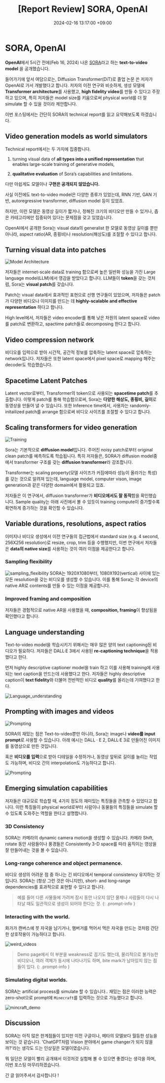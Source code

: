 ﻿---
title: "[Report Review] SORA, OpenAI"
description: OpenAI의 SORA 발표 이후, 간단히 공부한 내용입니다.
toc: true
comments: true
pin : true
# layout: default
date: 2024-02-16 13:17:00 +09:00
categories: [Deep Learning, Generative Model]
tags: [generative model, computer vison, sora]     # TAG names should always be lowercase
image: posts/SORA/Thumbnail.png
alt : Demo Image
---


# SORA, OpenAI


**OpenAI**에서 5시간 전에(Feb 16, 2024) 나온 [SORA](https://openai.com/index/sora/)라고 하는 **text-to-video model** 을 공개했습니다.


들어가기에 앞서 여담으로는, Diffusion Transformer(DiT)로 졸업 논문 쓴 저자가 OpenAI로 가서 개발했다고 합니다.
저자의 이전 연구와 비슷하게, 생성 모델에 **Transformer architecture**를 사용했고, **high fidelity video**를 만들 수 있다고 주장하고 있으며,  특히 저자들은 model size를 키움으로써 physical world를 더 잘 simulate 할 수 있을 것이라 제안합니다.

이번 포스팅에서는 간단히 SORA의 technical report를 읽고 요약해보도록 하겠습니다.

## Video generation models as world simulators

Technical report에서는 두 가지에 집중합니다.

1. turning visual data of **all types into a unified representation** that enables large-scale training of generative models,

2.  **qualitative evaluation** of Sora’s capabilities and limitations.

다만 아쉽게도 모델이나 **구현은 공개되지 않았습니다.**

사실 이전에도 text-to-video model은 다양한 종류가 있었는데, RNN 기반, GAN 기반, autoregressive transformer, diffusion model 등이 있었죠.

하지만, 이런 모델은 동영상 길이가 짧거나, 정해진 크기의 비디오만 만들 수 있거나, 좁은 카테고리에만 집중되어 있다는 문제점을 갖고 있었습니다.

OpenAI에서 공개한 Sora는 visual data의 generalist 한 모델로 동영상 길이를 뿐만 아니라, aspect ratio(AR, 종횡비)나 resolution(해상도)를 조절할 수 있다고 합니다.


##  Turning visual data into patches

![Model Architecture](posts/SORA/model_architecture.png)

저자들은 internet-scale data로 training 함으로써 높은 일반화 성능을 가진 Large language model(LLM)에서 영감을 받았다고 합니다. LLM들이 **token**을 갖는 것처럼, Sora는 **visual patch**를 갖습니다. 

Patch는 visual data에서 효과적인 표현으로 선행 연구들이 있었으며, 저자들은 patch가 다양한 비디오나 이미지를 만드는 데 **highly-scalable and effective representation** 하다고 합니다.

High level에서, 저자들은 video encoder를 통해 낮은 차원의 latent space로 video를 patch로 변환하고, spactime patch들로 decomposing 한다고 합니다.

## Video compression network

비디오를 입력으로 받아 시간적, 공간적 정보를 압축하는 latent space로 압축하는 network입니다.
저자들은 또한 latent space에서 pixel space로 mapping 해주는 decoder도 학습했습니다.

## Spacetime Latent Patches

Latent vector로부터, Transformer의 token으로 사용되는 **spacetime patch**를 추출합니다. 이렇게 patch를 통해 학습함으로써, Sora는 **다양한 해상도, 종횡비, 길이**로 동영상을 만들어 낼 수 있습니다. 
또한 Inference time에서, 사용자는 randomly-initailized patch를 arrange 함으로써 비디오 사이즈를 조절할 수 있다고 합니다.

## Scaling transformers for video generation

![Training](posts/SORA/training_example.png)

Sora는 기본적으로 **diffusion model**입니다. 주어진 noisy patch로부터 original clean patch를 예측하도록 학습됩니다. 
특히 저자들은, SORA가 diffusion model중에서 transformer 구조를 갖는 **diffusion transformer**라 강조합니다. 

Transformer는 scaling property(모델 사이즈가 커짐에따라 성능이 올라가는 특성)를 갖는 것으로 알려져 있는데, language model, computer vison, image generation과 같은 다양한 domain에서 활용되고 있죠.

저자들은 이 연구에서, diffusion transformer가 **비디오에서도 잘 동작**함을 확인했습니다. Sample quality는 아래 사진에서 볼 수 있듯이 training compute이 증가할수록 확연하게 증가하는 것을 확인할 수 있습니다.

## Variable durations, resolutions, aspect ratios

이미지나 비디오 생성에서 이전 연구들의 접근법에서 standard size (e.g. 4 second, 256X256 resolution)로 resize, crop, trim 등을 수행했지만, 이번 연구에서 저자들은 **data의 native size**를 사용하는 것이 여러 이점을 제공한다고 합니다.

### Sampling flexibility
![sampling_flexibility](posts/SORA/sampling_flexibility.png)
SORA는 1920X1080부터, 1080X192(vertical) 사이에 있는 모든 resolution을 갖는 비디오를 생성할 수 있습니다. 이를 통해 Sora는 각 device의 native AR로 contents를 만들 수 있는 이점을 제공합니다.

### Improved framing and composition
저자들은 경험적으로 native AR을 사용했을 때, **composition, framing**이 향상됨을 확인했다고 합니다.

## Language understanding
Text-to-video model을 학습시키기 위해서는 매우 많은 양의 text captioning된 비디오가 필요하다. 저자들은 DALL·E 3에서 사용된 **re-captioning technique**을 적용했다고 한다. 

먼저 highly descriptive captioner model을 train 하고 이를 사용해 training에 사용되는 text caption을 만드는데 사용했다고 한다. 저자들은 highly descriptive caption이 **text fidelity**와 더불어 전반적인 비디오 **quality**를 올리는데 기여했다고 한다.

![Language_understanding](posts/SORA/Language_understanding.png)

## Prompting with images and videos

![Prompting](posts/SORA/Prompting.png)

SORA의 재밌는 점은 Text-to-video뿐만 아니라, Sora는 image나 **video를 input prompt**로 사용할 수 있습니다. 
아래 예시는 DALL · E 2, DALL·E 3로 만들어진 이미지를 동영상으로 만든 것입니다.

혹은 **비디오를 입력**으로 받아 디테일을 수정하거나, 동영상 앞뒤로 길이를 늘리는 작업도 가능하며, 비디오 간의 interpolation도 가능하다고 합니다.

![Prompting](posts/SORA/video_interpolation.png)

## Emerging simulation capabilities

저자들은 대규모로 학습할 때, 4가지 정도의 재미있는 특징들을 관측할 수 있었다고 합니다. 이런 특징들이 physical world로부터 사람이나 동물들의 특징들을 simulate 할 수 있도록 도와주는 역할을 한다고 설명합니다.

### 3D Consistency
SORA는 카메라의 dynamic camera motion을 생성할 수 있습니다. 카메라 Shift, rotate 동안 사람들이나 풍경들은 Consistently 3-D space를 따라 움직이는 영상을 잘 만들어내는 것을 볼 수 있습니다.

### Long-range coherence and object permanence.
비디오 생성의 어려운 점 중 하나는 긴 비디오에서 temporal consistency 유지하는  것입니다. SORA는 (항상 그런 것은 아니지만), short- and long-range dependencies를 효과적으로 표현할 수 있다고 합니다.

>예를 들어 다른 사물들에 가려져 잠시 동안 나오지 않던 물체나 사람들이 다시 나타날 때도 일관적으로 생성이 되어야 한다는 것.
{: .prompt-info }


### Interacting with the world.

화가가 캔버스에 붓 자국을 남기거나, 햄버거를 먹어서 먹은 자국을 만드는 것처럼 간단한 상호작용이 가능하다고 합니다.


![weird_videos](posts/SORA/weird_videos.png)


>Demo page에서 이 부분을 weakness로 꼽기도 했는데, 물리적으로 불가능한 비디오나, 여러 객체가 동시에 나타나기도 하며, bite mark가 남아있지 않는 점들이 있다.
{: .prompt-info }


### Simulating digital worlds.
SORA는 artificial process를 simulate 할 수 있습니다.. 재밌는 점은 이러한 능력은 zero-shot으로 prompt에 `Minecraft`를 입력하는 것으로 가능했다고 합니다.

![mincraft_demo](posts/SORA/mincraft_demo.png)

## Discussion
SORA는 아직 많은 한계점들이 있지만 이전 구글이나, 메타의 모델보다 월등한 성능을 보이는 것 같습니다. 
'ChatGPT처럼 Vision 분야에서 game changer가 되지 않을까?'라는 생각도 드는 인상깊은 모델이였습니다.

뭐 일단은 모델이 빨리 공개돼서 이것저것 실험해 볼 수 있으면 좋겠다는 생각을 하며,
이번 포스팅 마무리하겠습니다.
 
긴 글 읽어주셔서 감사합니다 ! 












